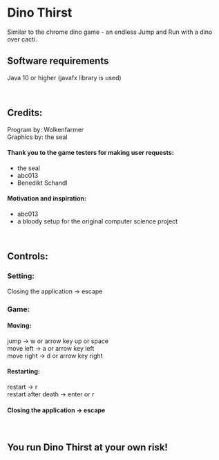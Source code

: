 # Dino Thirst
Similar to the chrome dino game - an endless Jump and Run with a dino over cacti.


## Software requirements
Java 10 or higher (javafx library is used)

<br /> 

## Credits:
Program by: Wolkenfarmer <br />
Graphics by: the seal

#### Thank you to the game testers for making user requests:
  - the seal
  - abc013
  - Benedikt Schandl

#### Motivation and inspiration:
  - abc013
  - a bloody setup for the original computer science project
 
<br />
 
## Controls:
### Setting:
Closing the application -> escape

### Game:
#### Moving:
  jump -> w or arrow key up or space <br />
  move left -> a or arrow key left <br />
	move right -> d or arrow key right
	
#### Restarting:
  restart -> r <br />
  restart after death -> enter or r
		
#### Closing the application -> escape

<br />

## You run Dino Thirst at your own risk!
